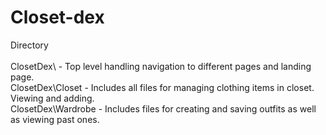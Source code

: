 # Closet-dex

Directory<br>
<br>
ClosetDex\                  - Top level handling navigation to different pages and landing page.<br>
ClosetDex\Closet            - Includes all files for managing clothing items in closet. Viewing and adding.<br> 
ClosetDex\Wardrobe          - Includes files for creating and saving outfits as well as viewing past ones.

